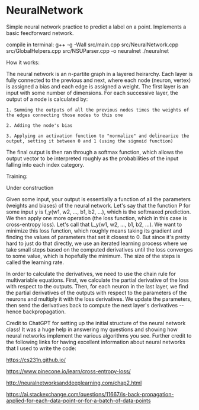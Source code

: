 # NeuralNetwork
Simple neural network practice to predict a label on a point.
Implements a basic feedforward network.


compile in terminal:
g++ -g -Wall src/main.cpp src/NeuralNetwork.cpp src/GlobalHelpers.cpp src/NSUParser.cpp -o neuralnet
./neuralnet


How it works:

The neural network is an n-partite graph in a layered heirarchy. Each layer is fully connected to the previous and next, where each node (neuron, vertex) is assigned a bias and each edge is assigned a weight. The first layer is an input with some number of dimensions. For each successive layer, the output of a node is calculated by:

    1. Summing the outputs of all the previous nodes times the weights of the edges connecting those nodes to this one

    2. Adding the node's bias

    3. Applying an activation function to "normalize" and delinearize the output, setting it between 0 and 1 (using the sigmoid function)

The final output is then ran through a softmax function, which allows the output vector to be interpreted roughly as the probabilities of the input falling into each index category.



Training:

Under construction

Given some input, your output is essentially a function of all the parameters (weights and biases) of the neural network. Let's say that the function P for some input y is f_y(w1, w2, ..., b1, b2, ...), which is the softmaxed prediction. We then apply one more operation (the loss function, which in this case is cross-entropy loss). Let's call that L_y(w1, w2, ..., b1, b2, ...). We want to minimize this loss function, which roughly means taking its gradient and finding the values of parameters that set it closest to 0. But since it's pretty hard to just do that directly, we use an iterated learning process where we take small steps based on the computed derivatives until the loss converges to some value, which is hopefully the minimum. The size of the steps is called the learning rate.

In order to calculate the derivatives, we need to use the chain rule for multivariable equations. First, we calculate the partial derivative of the loss with respect to the outputs. Then, for each neuron in the last layer, we find the partial derivatives of the outputs with respect to the parameters of the neurons and multiply it with the loss derivatives. We update the parameters, then send the derivatives back to compute the next layer's derivatives -- hence backpropagation.



Credit to ChatGPT for setting up the initial structure of the neural network class! It was a huge help in answering my questions and showing how neural networks implement the various algorithms you see. Further credit to the following links for having excellent information about neural networks that I used to write the code:

https://cs231n.github.io/

https://www.pinecone.io/learn/cross-entropy-loss/

http://neuralnetworksanddeeplearning.com/chap2.html

https://ai.stackexchange.com/questions/11667/is-back-propagation-applied-for-each-data-point-or-for-a-batch-of-data-points
